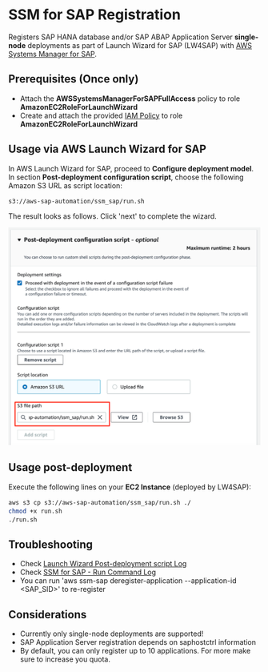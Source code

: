 # SSM for SAP Registration

Registers SAP HANA database and/or SAP ABAP Application Server **single-node** deployments as part of Launch Wizard for SAP (LW4SAP) with [AWS Systems Manager for SAP](https://docs.aws.amazon.com/ssm-sap/latest/userguide/get-started.html).

## Prerequisites (Once only)

- Attach the **AWSSystemsManagerForSAPFullAccess** policy to role **AmazonEC2RoleForLaunchWizard**
- Create and attach the provided [IAM Policy](iam_policy.json) to role **AmazonEC2RoleForLaunchWizard**

## Usage via AWS Launch Wizard for SAP

In AWS Launch Wizard for SAP, proceed to **Configure deployment model**. 
In section **Post-deployment configuration script**, choose the following Amazon S3 URL as script location:

```bash
s3://aws-sap-automation/ssm_sap/run.sh
```

The result looks as follows. Click 'next' to complete the wizard.

![image](lw_post_script.png)

## Usage post-deployment

Execute the following lines on your **EC2 Instance** (deployed by LW4SAP):

```bash
aws s3 cp s3://aws-sap-automation/ssm_sap/run.sh ./
chmod +x run.sh
./run.sh
```

## Troubleshooting

- Check [Launch Wizard Post-deployment script Log](https://docs.aws.amazon.com/launchwizard/latest/userguide/launch-wizard-sap-troubleshooting.html#launch-wizard-sap-troubleshooting-scripts)
- Check [SSM for SAP - Run Command Log](https://eu-central-1.console.aws.amazon.com/systems-manager/run-command/executing-commands?region=eu-central-1)
- You can run 'aws ssm-sap deregister-application --application-id \<SAP_SID\>' to re-register

## Considerations

- Currently only single-node deployments are supported!
- SAP Application Server registration depends on saphostctrl information
- By default, you can only register up to 10 applications. For more make sure to increase you quota.